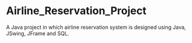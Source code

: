 # Airline_Reservation_Project
A Java project in which airline reservation system is designed using Java, JSwing, JFrame and SQL.
